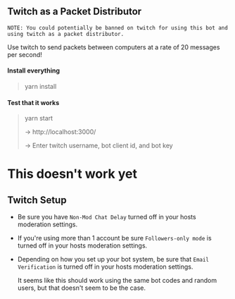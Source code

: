 ## Twitch as a Packet Distributor

    NOTE: You could potentially be banned on twitch for using this bot and using twitch as a packet distributor.

Use twitch to send packets between computers at a rate of 20 messages per second!

#### Install everything
 > yarn install

#### Test that it works
 > yarn start
 >
 > -> http://localhost:3000/
 >
 > -> Enter twitch username, bot client id, and bot key
 
 # This doesn't work yet

## Twitch Setup

* Be sure you have `Non-Mod Chat Delay` turned off in your hosts moderation settings.
* If you're using more than 1 account be sure `Followers-only mode` is turned off in your hosts moderation settings.
* Depending on how you set up your bot system, be sure that `Email Verification` is turned off in your hosts moderation settings.


    It seems like this should work using the same bot codes and random users, but that doesn't seem to be the case.